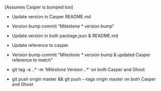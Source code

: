 [Assumes Casper is bumped too]

* Update version in Casper README.md 
* Version bump commit "Milestone * version bump"

* Update version in both package.json & README.md
* Update reference to casper
* Version bump commit "Milestone * version bump & updated Casper reference to match"

* git tag -a *.*.* -m 'Milestone Version *.*.*' on both Casper and Ghost
* git push origin master && git push --tags origin master on both Casper and Ghost